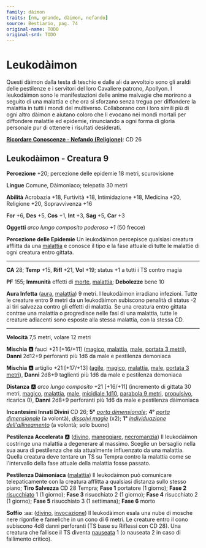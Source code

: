 ```yaml
---
family: dàimon
traits: [nm, grande, dàimon, nefando]
source: Bestiario, pag. 74
original-name: TODO
original-srd: TODO
---
```


# Leukodàimon

Questi dàimon dalla testa di teschio e dalle ali da avvoltoio sono gli araldi delle pestilenze e i servitori del loro Cavaliere patrono, Apollyon. I leukodàimon sono le manifestazioni delle anime malvagie che morirono a seguito di una malattia e che ora si sforzano senza tregua per diffondere la malattia in tutti i mondi del multiverso. Collaborano con i loro simili più di ogni altro dàimon e aiutano coloro che li evocano nei mondi mortali per diffondere malattie ed epidemie, rinunciando a ogni forma di gloria personale pur di ottenere i risultati desiderati.

**[Ricordare Conoscenze - Nefando (Religione)](/azioni/ricordare-conoscenze)**: CD 26

## Leukodàimon - Creatura 9

**Percezione** +20; percezione delle epidemie 18 metri, scurovisione

**Lingue** Comune, Dàimoniaco; telepatia 30 metri

**Abilità** Acrobazia +18, Furtività +18, Intimidazione +18, Medicina +20, Religione +20, Sopravvivenza +16

**For** +6, **Des** +5, **Cos** +1, **Int** +3, **Sag** +5, **Car** +3

**Oggetti** *arco lungo composito poderoso +1* (50 frecce)

**Percezione delle Epidemie** Un leukodàimon percepisce qualsiasi creatura afflitta da una [malattia](/tratti/malattia) e conosce il tipo e la fase attuale di tutte le malattie di ogni creatura entro gittata.

***

**CA** 28; **Temp** +15, **Rifl** +21, **Vol** +19; status +1 a tutti i TS contro magia

**PF** 155; **Immunità** effetti di [morte](/tratti/morte), [malattia](/tratti/malattia); **Debolezze** bene 10

**Aura Infetta** ([aura](/tratti/aura), [malattia](/tratti/malattia)) 9 metri. I leukodàimon irradiano infezioni. Tutte le creature entro 9 metri da un leukodàimon subiscono penalità di status -2 ai tiri salvezza contro gli effetti di malattia. Se una creatura entro gittata contrae una malattia o progredisce nelle fasi di una malattia, tutte le creature adiacenti sono esposte alla stessa malattia, con la stessa CD.

***

**Velocità** 7,5 metri, volare 12 metri

**Mischia** :a: fauci +21 \[+16/+11] ([magico](/tratti/magico), [malattia](/tratti/malattia), [male](/tratti/male), [portata 3 metri](/tratti/portata)), **Danni** 2d12+9 perforanti più 1d6 da male e pestilenza demoniaca

**Mischia** :a: artiglio +21 \[+17/+13] ([agile](/tratti/agile), [magico](/tratti/magico), [malattia](/tratti/malattia), [male](/tratti/male), [portata 3 metri](/tratti/portata)), **Danni** 2d8+9 taglienti più 1d6 da male e pestilenza demoniaca

**Distanza** :a: *arco lungo composito* +21 \[+16/+11] (incremento di gittata 30 metri, [magico](/tratti/magico), [malattia](/tratti/malattia), [male](/tratti/male), [micidiale 1d10](/tratti/micidiale), [parabola 9 metri](/tratti/parabola), [propulsivo](/tratti/propulsivo), ricarica 0), **Danni** 2d8+9 perforanti più 1d6 da male e pestilenza dàimoniaca

**Incantesimi Innati Divini** CD 26; **5°** *[porta dimensionale](/incantesimi/porta-dimensionale)*; **4°** *[porta dimensionale](/incantesimi/porta-dimensionale)* (a volontà), *[dissolvi magie](/incantesimi/dissolvi-magie)* (x2); **1°** *[individuazione dell'allineamento](/incantesimi/individuazione-dellallineamento)* (a volontà; solo buono)

**Pestilenza Accelerata** :a: ([divino](/tratti/divino), [maneggiare](/tratti/maneggiare), [necromanzia](/tratti/necromanzia)) Il leukodàimon costringe una malattia a degenerare al massimo. Sceglie un bersaglio nella sua aura di pestilenza che sia attualmente influenzato da una malattia. Quella creatura deve tentare un TS su Tempra contro la malattia come se l'intervallo della fase attuale della malattia fosse passato.

**Pestilenza Dàimoniaca** ([malattia](/tratti/malattia)) Il leukodàimon può comunicare telepaticamente con la creatura afflitta a qualsiasi distanza sullo stesso piano; **Tiro Salvezza** CD 28 Tempra; **Fase 1** portatore (1 giorno); **Fase 2** [risucchiato](/condizioni/risucchiato) 1 (1 giorno); **Fase 3** risucchiato 2 (1 giorno); **Fase 4** risucchiato 2 (1 giorno); **Fase 5** risucchiato 3 (1 settimana); **Fase 6** morto

**Soffio** :aa:  ([divino](/tratti/divino), [invocazione](/tratti/invocazione)) Il leukodàimon esala una nube di mosche nere rigonfie e fameliche in un cono di 6 metri. Le creature entro il cono subiscono 4d8 danni perforanti (TS base su Riflessi con CD 28). Una creatura che fallisce il TS diventa [nauseata](/condizioni/nauseato) 1 (o nauseata 2 in caso di fallimento critico).
